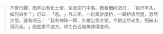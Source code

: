 > 不曾行脚，因庐山有化士至，论及宗门中事。教看僧问法灯：​「百尺竿头，如何进步？​」灯曰：​「恶。​」凡三年，一日乘驴度桥，一蹋桥板而堕，忽然大悟。遂有颂云：​「我有神珠一颗，久被尘劳关锁。今朝尘尽光生，照破山河万朵。​」因兹更不游方。师为白云端禅师得度师。


